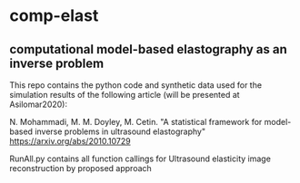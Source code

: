 # comp-elast
## computational model-based elastography as an inverse problem
This repo contains the python code and synthetic data used for the simulation results of the following article (will be presented at Asilomar2020):

N. Mohammadi, M. M. Doyley, M. Cetin. "A statistical framework for model-based inverse problems in ultrasound elastography"
https://arxiv.org/abs/2010.10729

RunAll.py contains all function callings for Ultrasound elasticity image reconstruction by proposed approach

